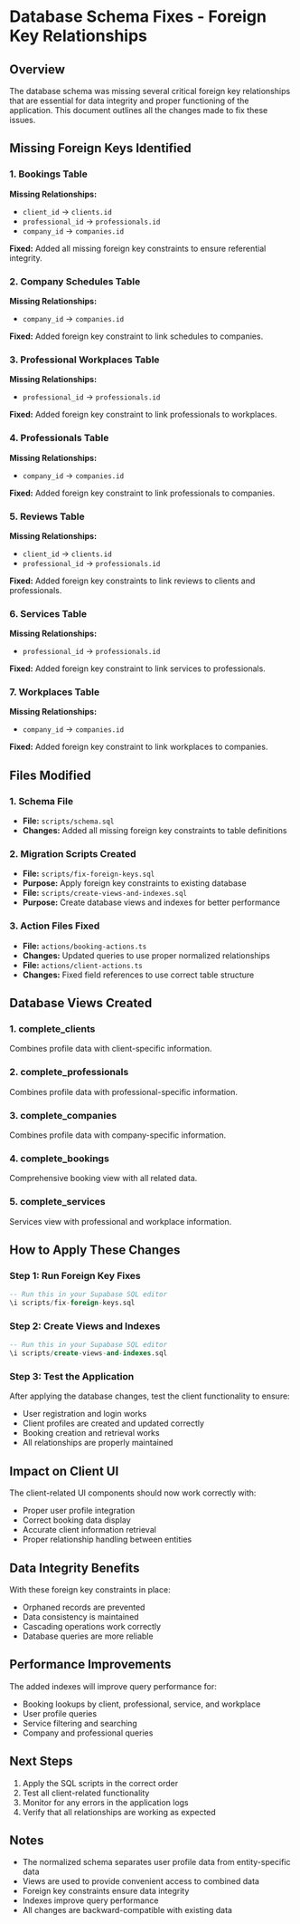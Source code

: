 # Database Schema Fixes - Foreign Key Relationships

## Overview

The database schema was missing several critical foreign key relationships that are essential for data integrity and proper functioning of the application. This document outlines all the changes made to fix these issues.

## Missing Foreign Keys Identified

### 1. Bookings Table

**Missing Relationships:**

- `client_id` → `clients.id`
- `professional_id` → `professionals.id`
- `company_id` → `companies.id`

**Fixed:** Added all missing foreign key constraints to ensure referential integrity.

### 2. Company Schedules Table

**Missing Relationships:**

- `company_id` → `companies.id`

**Fixed:** Added foreign key constraint to link schedules to companies.

### 3. Professional Workplaces Table

**Missing Relationships:**

- `professional_id` → `professionals.id`

**Fixed:** Added foreign key constraint to link professionals to workplaces.

### 4. Professionals Table

**Missing Relationships:**

- `company_id` → `companies.id`

**Fixed:** Added foreign key constraint to link professionals to companies.

### 5. Reviews Table

**Missing Relationships:**

- `client_id` → `clients.id`
- `professional_id` → `professionals.id`

**Fixed:** Added foreign key constraints to link reviews to clients and professionals.

### 6. Services Table

**Missing Relationships:**

- `professional_id` → `professionals.id`

**Fixed:** Added foreign key constraint to link services to professionals.

### 7. Workplaces Table

**Missing Relationships:**

- `company_id` → `companies.id`

**Fixed:** Added foreign key constraint to link workplaces to companies.

## Files Modified

### 1. Schema File

- **File:** `scripts/schema.sql`
- **Changes:** Added all missing foreign key constraints to table definitions

### 2. Migration Scripts Created

- **File:** `scripts/fix-foreign-keys.sql`
- **Purpose:** Apply foreign key constraints to existing database
- **File:** `scripts/create-views-and-indexes.sql`
- **Purpose:** Create database views and indexes for better performance

### 3. Action Files Fixed

- **File:** `actions/booking-actions.ts`
- **Changes:** Updated queries to use proper normalized relationships
- **File:** `actions/client-actions.ts`
- **Changes:** Fixed field references to use correct table structure

## Database Views Created

### 1. complete_clients

Combines profile data with client-specific information.

### 2. complete_professionals

Combines profile data with professional-specific information.

### 3. complete_companies

Combines profile data with company-specific information.

### 4. complete_bookings

Comprehensive booking view with all related data.

### 5. complete_services

Services view with professional and workplace information.

## How to Apply These Changes

### Step 1: Run Foreign Key Fixes

```sql
-- Run this in your Supabase SQL editor
\i scripts/fix-foreign-keys.sql
```

### Step 2: Create Views and Indexes

```sql
-- Run this in your Supabase SQL editor
\i scripts/create-views-and-indexes.sql
```

### Step 3: Test the Application

After applying the database changes, test the client functionality to ensure:

- User registration and login works
- Client profiles are created and updated correctly
- Booking creation and retrieval works
- All relationships are properly maintained

## Impact on Client UI

The client-related UI components should now work correctly with:

- Proper user profile integration
- Correct booking data display
- Accurate client information retrieval
- Proper relationship handling between entities

## Data Integrity Benefits

With these foreign key constraints in place:

- Orphaned records are prevented
- Data consistency is maintained
- Cascading operations work correctly
- Database queries are more reliable

## Performance Improvements

The added indexes will improve query performance for:

- Booking lookups by client, professional, service, and workplace
- User profile queries
- Service filtering and searching
- Company and professional queries

## Next Steps

1. Apply the SQL scripts in the correct order
2. Test all client-related functionality
3. Monitor for any errors in the application logs
4. Verify that all relationships are working as expected

## Notes

- The normalized schema separates user profile data from entity-specific data
- Views are used to provide convenient access to combined data
- Foreign key constraints ensure data integrity
- Indexes improve query performance
- All changes are backward-compatible with existing data
